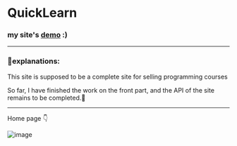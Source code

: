 # QuickLearn

### my site's [demo](https://alirezadavari1.github.io/QuickLearn/Home.html) :)
___

###  💯explanations:

This site is supposed to be a complete site for selling programming courses

So far, I have finished the work on the front part, and the API of the site remains to be completed.💪

___
Home page 👇

![image](https://github.com/user-attachments/assets/58649728-82a6-433b-9425-0bb2458a55ea)
